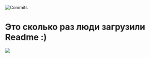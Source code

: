  ![Commits](https://count.getloli.com/get/@Flesxka.github_commits?theme=rule34&padding=7&offset=0&align=center&scale=2&pixelated=1&darkmode=0)
 # Это сколько раз люди загрузили Readme :) #

<picture>
  <source
    srcset="https://github-readme-stats.vercel.app/api?username=Flesxka&show_icons=true&theme=radical"
    media="(prefers-color-scheme: dark)"
  />
  <source
    srcset="https://github-readme-stats.vercel.app/api?username=Flesxka&show_icons=true"
    media="(prefers-color-scheme: light), (prefers-color-scheme: no-preference)"
  />
  <img src="https://github-readme-stats.vercel.app/api?username=Flesxka&show_icons=true" />
</picture>
